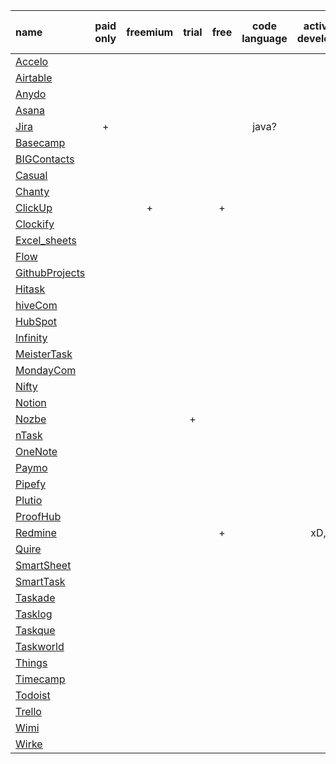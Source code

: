 | name             | paid only | freemium | trial | free | code language | actively developed |   owner   | runs on Linux | runs on web | runs on Win | runs on Mac | runs on mobile | open src? |
|:-----------------|:---------:|:--------:|:-----:|:----:|:-------------:|:------------------:|:---------:|:-------------:|:-----------:|:-----------:|:-----------:|:--------------:|:---------:|
| [Accelo]         |           |          |       |      |               |                    |           |               |             |             |             |                |           |
| [Airtable]       |           |          |       |      |               |                    |           |               |             |             |             |                |           |
| [Anydo]          |           |          |       |      |               |                    |           |               |             |             |             |                |           |
| [Asana]          |           |          |       |      |               |                    |           |               |             |             |             |                |           |
| [Jira]           |     +     |          |       |      |     java?     |                    |  Atlassian  |               |             |             |             |                |           |
| [Basecamp]       |           |          |       |      |               |                    |           |               |             |             |             |                |           |
| [BIGContacts]    |           |          |       |      |               |                    |           |               |             |             |             |                |           |
| [Casual]         |           |          |       |      |               |                    |           |               |             |             |             |                |           |
| [Chanty]         |           |          |       |      |               |                    |           |               |             |             |             |                |           |
| [ClickUp]        |           |    +     |       |  +   |               |                    |           |               |             |             |             |                |           |
| [Clockify]       |           |          |       |      |               |                    |           |               |             |             |             |                |           |
| [Excel_sheets]   |           |          |       |      |               |                    |           |       +       |      +      |      +      |      +      |                |     -     |
| [Flow]           |           |          |       |      |               |                    |           |               |             |             |             |                |           |
| [GithubProjects] |           |          |       |      |               |                    |           |               |             |             |             |                |           |
| [Hitask]         |           |          |       |      |               |                    |           |               |             |             |             |                |           |
| [hiveCom]       |           |          |       |      |               |                    |           |               |             |             |             |                |           |
| [HubSpot]        |           |          |       |      |               |                    |           |               |             |             |             |                |           |
| [Infinity]       |           |          |       |      |               |                    |           |               |             |             |             |                |           |
| [MeisterTask]    |           |          |       |      |               |                    |           |               |             |             |             |                |           |
| [MondayCom]     |           |          |       |      |               |                    |           |               |             |             |             |                |           |
| [Nifty]          |           |          |       |      |               |                    |           |               |             |             |             |                |           |
| [Notion]         |           |          |       |      |               |                    |           |               |             |             |             |                |           |
| [Nozbe]          |           |          |   +   |      |               |                    |           |       -       |      ?      |      +      |      +      |       ?        |           |
| [nTask]          |           |          |       |      |               |                    |           |               |             |             |             |                |           |
| [OneNote]        |           |          |       |      |               |                    | Microsoft |       -       |      ?      |      +      |      ?      |                |           |
| [Paymo]          |           |          |       |      |               |                    |           |               |             |             |             |                |           |
| [Pipefy]         |           |          |       |      |               |                    |           |               |             |             |             |                |           |
| [Plutio]         |           |          |       |      |               |                    |           |               |             |             |             |                |           |
| [ProofHub]       |           |          |       |      |               |                    |           |               |             |             |             |                |           |
| [Redmine]        |           |          |       |  +   |               |       xD, -        |           |               |      +      |             |             |                |           |
| [Quire]          |           |          |       |      |               |                    |           |               |             |             |             |                |           |
| [SmartSheet]     |           |          |       |      |               |                    |           |               |             |             |             |                |           |
| [SmartTask]      |           |          |       |      |               |                    |           |               |             |             |             |                |           |
| [Taskade]        |           |          |       |      |               |                    |           |               |             |             |             |                |           |
| [Tasklog]        |           |          |       |      |               |                    |           |               |             |             |             |                |           |
| [Taskque]        |           |          |       |      |               |                    |           |               |             |             |             |                |           |
| [Taskworld]      |           |          |       |      |               |                    |           |               |             |             |             |                |           |
| [Things]         |           |          |       |      |               |                    |           |               |             |             |             |                |           |
| [Timecamp]       |           |          |       |      |               |                    |           |               |             |             |             |                |           |
| [Todoist]        |           |          |       |      |               |                    |           |               |             |             |             |                |           |
| [Trello]         |           |          |       |      |               |                    |           |               |             |             |             |                |           |
| [Wimi]           |           |          |       |      |               |                    |           |               |             |             |             |                |           |
| [Wirke]          |           |          |       |      |               |                    |           |               |             |             |             |                |           |



[Accelo]: https://accelo.com/ 'Accelo'
[Airtable]: https://www.airtable.com/ 'Airtable'
[Anydo]: https://www.todo.org/ 'Any.do'
[Asana]: https://www.todo.org/ 'Asana'
[Jira]: https://www.todo.org/ 'Jira'
[Basecamp]: https://www.todo.org/ 'Basecamp'
[BIGContacts]:  https://www.todo.org/ 'BigContracts'
[Casual]:  https://www.todo.org/ 'Casual'
[Chanty]:  https://www.todo.org/ 'Chanty'
[ClickUp]:  https://www.todo.org/ 'ClickUp'
[Clockify]:  https://www.todo.org/ 'Clockify'
[Excel_sheets]: https://www.todo.org/ 'Excel :) / sheets'
[Flow]:  https://www.todo.org/ 'Flow'
[GithubProjects]: https://www.todo.org/ 'Github Projects'
[Hitask]:  https://www.todo.org 'Hitask'
[hiveCom]:  https://www.todo.org 'hive.com'
[HubSpot]:  https://www.todo.org 'HubSpot'
[Infinity]:  https://www.todo.org 'Infinity'
[MeisterTask]:  https://www.todo.org 'MeisterTask'
[MondayCom]:  https://www.todo.org 'Monday.com'
[Nifty]:  https://www.todo.org 'Nifty'
[Notion]:  https://www.todo.org 'Notion'
[Nozbe]:  https://www.todo.org 'Nozbe'
[nTask]:  https://www.todo.org 'nTask'
[OneNote]:  https://www.todo.org 'OneNote'
[Paymo]:  https://www.todo.org 'Paymo'
[Pipefy]:  https://www.todo.org 'Pipefy'
[Plutio]:  https://www.todo.org 'Plutio'
[ProofHub]:  https://www.todo.org 'ProofHub'
[Redmine]:  https://www.todo.org 'Redmine'
[Quire]:  https://www.todo.org 'Quire'
[SmartSheet]:  https://www.todo.org 'SmartSheet'
[SmartTask]:  https://www.todo.org 'SmartTask'
[Taskade]:  https://www.todo.org 'Taskade'
[Tasklog]:  https://www.todo.org 'Tasklog'
[Taskque]:  https://www.todo.org 'Taskque'
[Taskworld]:  https://www.todo.org 'Taskworld'
[Things]:  https://www.todo.org 'Things'
[Timecamp]:  https://www.todo.org 'Timecamp'
[Todoist]:  https://www.todo.org 'Todoist'
[Trello]:  https://www.todo.org 'Trello'
[Wimi]:  https://www.todo.org 'Wimi'
[Wirke]:  https://www.todo.org 'Wirke'

